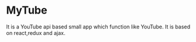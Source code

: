 # MyTube
It is a YouTube api based small app which function like YouTube. It is  based on react,redux and ajax.

